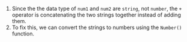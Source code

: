 1. Since the the data type of `num1` and `num2` are `string`, not `number`, the `+` operator is concatenating the two strings together instead of adding them. 
2. To fix this, we can convert the strings to numbers using the `Number()` function.